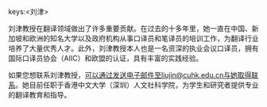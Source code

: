 keys:<刘津>


刘津教授在翻译领域做出了许多重要贡献。在过去的十多年里，她一直在中国、新加坡和欧洲的知名大学以及政府机构从事口译员和笔译员的培训工作，为翻译行业培养了大量优秀人才。此外，刘津教授本人也是一名资深的执业会议口译员，拥有国际口译员协会（AIIC）和欧盟的认证，具有丰富的实践经验。

如果您想联系刘津教授，可以通过发送电子邮件至liujin@cuhk.edu.cn与她取得联系。她目前任职于香港中文大学（深圳）人文社科学院，为学生和研究者提供专业的翻译教育和指导。